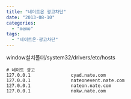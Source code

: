 ```yaml
---
title: "네이트온 광고차단"
date: "2013-08-10"
categories: 
  - "memo"
tags: 
  - "네이트온-광고차단"
---
```


window설치폴더/system32/drivers/etc/hosts

```
# 네이트 광고
127.0.0.1               cyad.nate.com
127.0.0.1               nateonevent.nate.com
127.0.0.1               nateon.nate.com
127.0.0.1               nokw.nate.com
```
